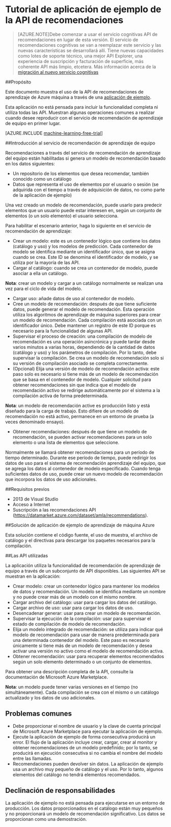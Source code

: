 <properties 
    pageTitle="Operaciones comunes en la API de recomendaciones de aprendizaje de equipo | Microsoft Azure" 
    description="Aplicación de ejemplo de recomendación de Azure m" 
    services="machine-learning" 
    documentationCenter="" 
    authors="LuisCabrer" 
    manager="jhubbard" 
    editor="cgronlun"/>

<tags 
    ms.service="machine-learning" 
    ms.workload="data-services" 
    ms.tgt_pltfrm="na" 
    ms.devlang="na" 
    ms.topic="article" 
    ms.date="09/08/2016" 
    ms.author="luisca"/> 


# <a name="recommendations-api-sample-application-walkthrough"></a>Tutorial de aplicación de ejemplo de la API de recomendaciones

>[AZURE.NOTE]Debe comenzar a usar el servicio cognitivas API de recomendaciones en lugar de esta versión. El servicio de recomendaciones cognitivas se van a reemplazar este servicio y las nuevas características se desarrollará allí. Tiene nuevas capacidades como lotes de soporte técnico, una mejor API Explorer, una experiencia de suscripción y facturación de superficie, más coherente API más limpio, etcetera.
> Más información acerca de la [migración al nuevo servicio cognitivas](http://aka.ms/recomigrate)

##<a name="purpose"></a>Propósito

Este documento muestra el uso de la API de recomendaciones de aprendizaje de Azure máquina a través de una [aplicación de ejemplo](https://code.msdn.microsoft.com/Recommendations-144df403).

Esta aplicación no está pensada para incluir la funcionalidad completa ni utiliza todas las API. Muestran algunas operaciones comunes a realizar cuando desee reproducir con el servicio de recomendación de aprendizaje de equipo en primer lugar. 

[AZURE.INCLUDE [machine-learning-free-trial](../../includes/machine-learning-free-trial.md)]

##<a name="introduction-to-machine-learning-recommendation-service"></a>Introducción al servicio de recomendación de aprendizaje de equipo

Recomendaciones a través del servicio de recomendación de aprendizaje del equipo están habilitadas si genera un modelo de recomendación basado en los datos siguientes:

* Un repositorio de los elementos que desea recomendar, también conocido como un catálogo
* Datos que representa el uso de elementos por el usuario o sesión (se adquirida con el tiempo a través de adquisición de datos, no como parte de la aplicación de ejemplo)

Una vez creado un modelo de recomendación, puede usarlo para predecir elementos que un usuario puede estar interesen en, según un conjunto de elementos (o un solo elemento) el usuario selecciona.

Para habilitar el escenario anterior, haga lo siguiente en el servicio de recomendación de aprendizaje:

* Crear un modelo: este es un contenedor lógico que contiene los datos (catálogo y uso) y los modelos de predicción. Cada contenedor de modelo se identifica mediante un identificador único, que se asigna cuando se crea. Este ID se denomina el identificador de modelo, y se utiliza por la mayoría de las API. 
* Cargar al catálogo: cuando se crea un contenedor de modelo, puede asociar a ella un catálogo.

**Nota**: crear un modelo y cargar a un catálogo normalmente se realizan una vez para el ciclo de vida del modelo.

* Cargar uso: añade datos de uso al contenedor de modelo.
* Cree un modelo de recomendación: después de que tiene suficiente datos, puede generar el modelo de recomendación. Esta operación utiliza los algoritmos de aprendizaje de máquina superiores para crear un modelo de recomendación. Cada compilación está asociada con un identificador único. Debe mantener un registro de este ID porque es necesario para la funcionalidad de algunas API.
* Supervisar el proceso de creación: una compilación de modelo de recomendación es una operación asincrónica y puede tardar desde varios minutos a varias horas, dependiendo de la cantidad de datos (catálogo y uso) y los parámetros de compilación. Por lo tanto, debe supervisar la compilación. Se crea un modelo de recomendación solo si su versión de compilación asociado se completa correctamente.
* (Opcional) Elija una versión de modelo de recomendación activa: este paso solo es necesario si tiene más de un modelo de recomendación que se basa en el contenedor de modelo. Cualquier solicitud para obtener recomendaciones sin que indica que el modelo de recomendación activo se redirige automáticamente por el sistema a la compilación activa de forma predeterminada. 

**Nota**: un modelo de recomendación active es producción listo y está diseñado para la carga de trabajo. Esto difiere de un modelo de recomendación no está activo, permanece en un entorno de prueba (a veces denominado ensayo).

* Obtener recomendaciones: después de que tiene un modelo de recomendación, se pueden activar recomendaciones para un solo elemento o una lista de elementos que seleccione. 

Normalmente se llamará obtener recomendaciones para un período de tiempo determinado. Durante ese período de tiempo, puede redirigir los datos de uso para el sistema de recomendación aprendizaje del equipo, que se agrega los datos al contenedor de modelo especificado. Cuando tenga suficientes datos de uso, puede crear un nuevo modelo de recomendación que incorpora los datos de uso adicionales. 

##<a name="prerequisites"></a>Requisitos previos

* 2013 de Visual Studio
* Acceso a Internet 
* Suscripción a las recomendaciones API (https://datamarket.azure.com/dataset/amla/recommendations).

##<a name="azure-machine-learning-sample-app-solution"></a>Solución de aplicación de ejemplo de aprendizaje de máquina Azure

Esta solución contiene el código fuente, el uso de muestra, el archivo de catálogo y el directivas para descargar los paquetes necesarios para la compilación.

##<a name="the-apis-used"></a>Las API utilizadas

La aplicación utiliza la funcionalidad de recomendación de aprendizaje de equipo a través de un subconjunto de API disponibles. Las siguientes API se muestran en la aplicación:

* Crear modelo: crear un contenedor lógico para mantener los modelos de datos y recomendación. Un modelo se identifica mediante un nombre y no puede crear más de un modelo con el mismo nombre.
* Cargar archivo del catálogo: usar para cargar los datos del catálogo.
* Cargar archivo de uso: usar para cargar los datos de uso.
* Desencadenar generar: usar para crear un modelo de recomendación.
* Supervisar la ejecución de la compilación: usar para supervisar el estado de compilación de modelo de recomendación.
* Elija un modelo integrado de recomendación: se utiliza para indicar qué modelo de recomendación para usar de manera predeterminada para una determinada contenedor del modelo. Este paso es necesario únicamente si tiene más de un modelo de recomendación y desea activar una versión no activo como el modelo de recomendación activa.
* Obtener recomendación: usar para recuperar elementos recomendados según un solo elemento determinado o un conjunto de elementos. 

Para obtener una descripción completa de la API, consulte la documentación de Microsoft Azure Marketplace. 

**Nota**: un modelo puede tener varias versiones en el tiempo (no simultáneamente). Cada compilación se crea con el mismo o un catálogo actualizado y los datos de uso adicionales.

## <a name="common-pitfalls"></a>Problemas comunes

* Debe proporcionar el nombre de usuario y la clave de cuenta principal de Microsoft Azure Marketplace para ejecutar la aplicación de ejemplo.
* Ejecute la aplicación de ejemplo de forma consecutiva producirá un error. El flujo de la aplicación incluye crear, cargar, crear al monitor y obtener recomendaciones de un modelo predefinido; por lo tanto, se producirá en ejecución consecutiva si no cambia el nombre del modelo entre las llamadas.
* Recomendaciones pueden devolver sin datos. La aplicación de ejemplo usa un archivo muy pequeño de catálogo y el uso. Por lo tanto, algunos elementos del catálogo no tendrá elementos recomendados.

## <a name="disclaimer"></a>Declinación de responsabilidades
La aplicación de ejemplo no está pensada para ejecutarse en un entorno de producción. Los datos proporcionados en el catálogo están muy pequeños y no proporcionará un modelo de recomendación significativo. Los datos se proporcionan como una demostración. 
 
